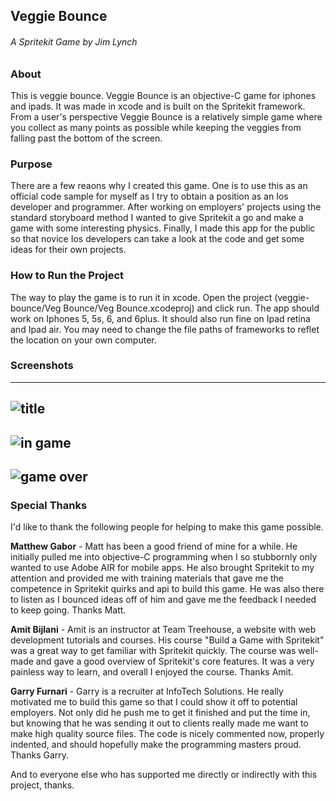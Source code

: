 ## Veggie Bounce 
###### A Spritekit Game by Jim Lynch

### About
This is veggie bounce. Veggie Bounce is an objective-C game for iphones and ipads. It was made in xcode and is built on the Spritekit framework. From a user's perspective Veggie Bounce is a relatively simple game where you collect as many points as possible while keeping the veggies from falling past the bottom of the screen. 

### Purpose
There are a few reaons why I created this game. One is to use this as an official code sample for myself as I try to obtain a position as an Ios developer and programmer. After working on employers' projects using the standard storyboard method I wanted to give Spritekit a go and make a game with some interesting physics. Finally, I made this app for the public so that novice Ios developers can take a look at the code and get some ideas for their own projects.  

### How to Run the Project
The way to play the game is to run it in xcode. Open the project (veggie-bounce/Veg Bounce/Veg Bounce.xcodeproj) and click run. The app should work on Iphones 5, 5s, 6, and 6plus. It should also run fine on Ipad retina and Ipad air. You may need to change the file paths of frameworks to reflet the location on your own computer. 

### Screenshots
---
![title](https://github.com/JimTheMan/veggie-bounce/blob/master/Veg%20Bounce/raw-artwork/screenshots/vb-screenshot-title.png)
---
![in game](https://github.com/JimTheMan/veggie-bounce/blob/master/Veg%20Bounce/raw-artwork/screenshots/vb-screenshot-in-game.png)
---
![game over](https://github.com/JimTheMan/veggie-bounce/blob/master/Veg%20Bounce/raw-artwork/screenshots/vb-screenshot-gameover.png)
---

### Special Thanks
I'd like to thank the following people for helping to make this game possible. 

**Matthew Gabor** - Matt has been a good friend of mine for a while. He initially pulled me into objective-C programming when I so stubbornly only wanted to use Adobe AIR for mobile apps. He also brought Spritekit to my attention and provided me with training materials that gave me the competence in Spritekit quirks and api to build this game. He was also there to listen as I bounced ideas off of him and gave me the feedback I needed to keep going. Thanks Matt. 

**Amit Bijlani** - Amit is an instructor at Team Treehouse, a website with web development tutorials and courses. His course "Build a Game with Spritekit" was a great way to get familiar with Spritekit quickly. The course was well-made and gave a good overview of Spritekit's core features. It was a very painless way to learn, and overall I enjoyed the course. Thanks Amit.

**Garry Furnari** - Garry is a recruiter at InfoTech Solutions. He really motivated me to build this game so that I could show it off to potential employers. Not only did he push me to get it finished and put the time in, but knowing that he was sending it out to clients really made me want to make high quality source files. The code is nicely commented now, properly indented, and should hopefully make the programming masters proud. Thanks Garry.  

And to everyone else who has supported me directly or indirectly with this project, thanks.
